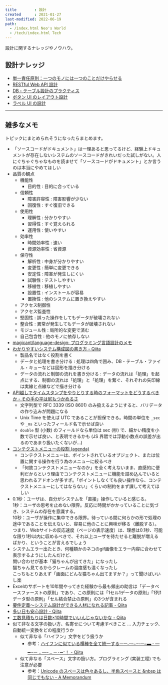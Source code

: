 ```yaml
---
title        : 設計
created      : 2021-01-27
last-modified: 2022-06-19
path:
  - /index.html Neo's World
  - /tech/index.html Tech
---
```


設計に関するナレッジやノウハウ。


## 設計ナレッジ

- [単一責任原則：一つのモノには一つのことだけやらせる](./single-responsibility-principle.html)
- [RESTful Web API 設計](./restful-web-api.html)
- [DB・テーブル設計のプラクティス](./db-table-practices.html)
- [ボタン UI のレイアウト設計](./ui-buttons.html)
- [ラベル UI の設計](./ui-labels.html)


---


## 雑多なメモ

トピックにまとめられそうになったらまとめます。

- 「ソースコードがドキュメント」は一理あると思ってるけど、経験上ドキュメントが存在しないシステムのソースコードがきれいだった試しがない。人にぐちゃぐちゃなものを読ませて「ソースコードがドキュメント」とか言うのは本当にやめてほしい
- 品質の観点
  - 機能性
      - 目的性 : 目的に合っている
  - 信頼性
      - 障害許容性 : 障害影響が少ない
      - 回復性 : すぐ復旧できる
  - 使用性
      - 理解性 : 分かりやすい
      - 習得性 : すぐ覚えられる
      - 運用性 : 使いやすい
  - 効率性
      - 時間効率性 : 速い
      - 資源効率性 : 省資源
  - 保守性
      - 解析性 : 中身が分かりやすい
      - 変更性 : 簡単に変更できる
      - 安定性 : 障害が発生しにくい
      - 試験性 : テストしやすい
      - 移植性 : 移植しやすい
      - 設置性 : インストールが容易
      - 置換性 : 他のシステムに置き換えやすい
  - アクセス制御性
  - アクセス監査性
  - 堅固性 : 誤った操作をしてもデータが破壊されない
  - 整合性 : 異常が発生してもデータが破壊されない
  - モジュール性 : 局所的な変更で済む
  - 自己包含性 : 他のモノに依存しない
- [magicant/language-design: プログラミング言語設計のメモ](https://github.com/magicant/language-design)
- [わかりやすいシステム構成図の書き方 - Qiita](https://qiita.com/fetaro/items/c8420f5de48f48317391)
  - 製品名ではなく役割を書く
  - データと処理を書き分ける : 処理は四角で囲み、DB・テーブル・ファイル・キューなどは図形を描き分ける
  - データの流れと制御の流れを書き分ける : データの流れは「処理」を起点にする、制御の流れは「処理」と「処理」を繋ぐ、それぞれの矢印線は実線と点線などで描き分ける
- [API越しでタイムスタンプをやりとりする時のフォーマットをどうするべきか - その手の平は尻もつかめるさ](https://moznion.hatenadiary.com/entry/2022/01/11/140158)
  - 文字列型で RFC 3339 (ISO 8601) のみ扱えるようにすると、バリデータの作り込みが問題になる
  - Unix Time を使えば UTC であることが担保できる。時間の単位を `_sec` や `_ms` といったフィールド名で示せば良い
  - `double` 型 (小数) のフィールドなら単位は sec (秒) で、細かい精度を小数で示せば良い、と表明できるかも (JS 界隈では浮動小数点の誤差が出るのであまり扱いたくないが…)
- [コンテクストメニューの役割 (agenda)](http://jintrick.net/agenda/2007/08/post-6.html)
  - コンテクストメニューは、ポイントされているオブジェクト、または位置に関する操作を行う為のメニューに絞るべき
  - 「何故コンテクストメニューなのか」を全く考えないまま、直感的に便利だからという理由でコンテクストメニューに機能を詰め込んでいると思われるアドオンが多すぎ。「ポイントしなくても良い操作なら、コンテクストメニューにしてはならない」くらいの制約をまず課して考えてほしい
- 0.1秒：ユーザは、自分がシステムを「直接」操作していると感じる。  
  1秒：ユーザの思考を止めない限界。反応に時間がかかっていることに気づき、システムの存在を意識する。  
  10秒：ユーザが操作に集中できる限界。待っている間に何らかの形で処理の途中であることを伝えないと、容易に他のことに興味が移る（離脱する）。  
  つまり、Webサイトの反応速度（ページの表示速度）は、理想は0.1秒、可能な限り1秒以内に収めるべきで、それ以上ユーザを待たせると離脱が増えるばかり、ということが言えるでしょう
- システムエラー出たとき、何種類かのネコのgif画像をエラー内容に合わせて表示するようにしたんだけど、  
  問い合わせが基本「猫ちゃんが出てきた」になったし  
  猫ちゃん見てるからクレームの温度感も温くなったし  
  こっちもとりあえず「画面にどんな猫ちゃん出てますか？」って聞けばいいし楽
- Excelのサポートを10年間やってきた経験から最も頻出の助言は「データベースファーストの原則」であり、この原則には「1セル1データの原則」「1列1データ型の原則」「セル結合禁止の原則」の3つが含まれる
- [要件定義～システム設計ができる人材になれる記事 - Qiita](https://qiita.com/digisaku_tamori/items/741fcf0f40dd989ee4f8)
- [多い日も安心設計 - Qiita](https://qiita.com/kawasima/items/ee863f23b4588b9792fb)
- [工数見積もりは日数×10時間でいいんじゃないかな - Qiita](https://qiita.com/tukiyo3/items/b6ded389033611a4edc2)
- 似て非なる文字の扱い方、名寄せについて考慮すべきこと … 入力チェック、自動統一変換をどの程度行うか
  - 似て非なる「ハイフン」文字をどう扱うか
      - 参考：[ハイフンに似ている横棒を全て統一するᅳㅡ˗𐆑–᭸‒-─−▬𐄐—━‐‑ー﹣―ｰ﹘－⁃➖⁻！ - Qiita](https://qiita.com/non-caffeine/items/77360dda05c8ce510084)
  - 似て非なる「スペース」文字の扱い方。プログラミング (実装工程) でも注意が必要
      - 参考：[Unicode のスペースは色々あるし、半角スペースと &nbsp は同じでもない - A Memorandum](https://blog1.mammb.com/entry/2021/11/11/090000)
